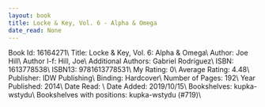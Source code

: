 ```yaml
---
layout: book
title: Locke & Key, Vol. 6 - Alpha & Omega
date_read: None
---
```


Book Id: 16164271\ 
Title: Locke & Key, Vol. 6: Alpha & Omega\ 
Author: Joe Hill\ 
Author l-f: Hill, Joe\ 
Additional Authors: Gabriel Rodríguez\ 
ISBN: 1613778538\ 
ISBN13: 9781613778531\ 
My Rating: 0\ 
Average Rating: 4.48\ 
Publisher: IDW Publishing\ 
Binding: Hardcover\ 
Number of Pages: 192\ 
Year Published: 2014\ 
Date Read: \ 
Date Added: 2019/10/15\ 
Bookshelves: kupka-wstydu\ 
Bookshelves with positions: kupka-wstydu (#719)\ 

